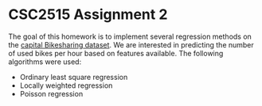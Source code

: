 CSC2515 Assignment 2
====================

The goal of this homework is to implement several regression methods on
the [capital Bikesharing dataset]("https://archive.ics.uci.edu/ml/datasets/bike+sharing+dataset"). We are interested in predicting the number of used bikes per hour
based on features available. The following algorithms were used:
* Ordinary least square regression
* Locally weighted regression
* Poisson regression

